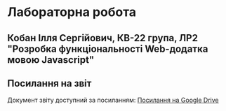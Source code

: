 # Лабораторна робота

Кобан Ілля Сергійович, КВ-22 група, ЛР2 "Розробка функціональності Web-додатка мовою Javascript"
---

## Посилання на звіт

Документ звіту доступний за посиланням: [Посилання на Google Drive](https://docs.google.com/document/d/1RBq4VZyqBEYFu6FUHzpYkMDHi3xYk7DgGtoO3ctf7No/edit?usp=sharing)